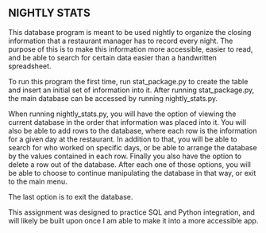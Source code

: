 ## NIGHTLY STATS ##

This database program is meant to be used nightly to organize the closing
information that a restaurant manager has to record every night.  The purpose
of this is to make this information more accessible, easier to read, and
be able to search for certain data easier than a handwritten spreadsheet.

To run this program the first time, run stat_package.py to create the table and
insert an initial set of information into it.  After running stat_package.py,
the main database can be accessed by running nightly_stats.py.

When running nightly_stats.py, you will have the option of viewing the current
database in the order that information was placed into it.  You will also
be able to add rows to the database, where each row is the information for a
given day at the restaurant.  In addition to that, you will be able to search
for who worked on specific days, or be able to arrange the database by the
values contained in each row.  Finally you also have the option to delete a row
out of the database.  After each one of those options, you will be able to
choose to continue manipulating the database in that way, or exit to the main
menu.

The last option is to exit the database.

This assignment was designed to practice SQL and Python integration, and will
likely be built upon once I am able to make it into a more accessible app.
